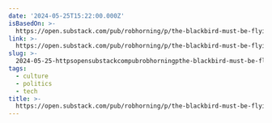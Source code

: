 ```yaml
---
date: '2024-05-25T15:22:00.000Z'
isBasedOn: >-
  https://open.substack.com/pub/robhorning/p/the-blackbird-must-be-flying?utm_source=share&utm_medium=android&r=3d5
link: >-
  https://open.substack.com/pub/robhorning/p/the-blackbird-must-be-flying?utm_source=share&utm_medium=android&r=3d5
slug: >-
  2024-05-25-httpsopensubstackcompubrobhorningpthe-blackbird-must-be-flyingutmsourceshareandutmmediumandroidandr3d5
tags:
  - culture
  - politics
  - tech
title: >-
  https://open.substack.com/pub/robhorning/p/the-blackbird-must-be-flying?utm_source=share&utm_medium=android&r=3d5
---
```

 
